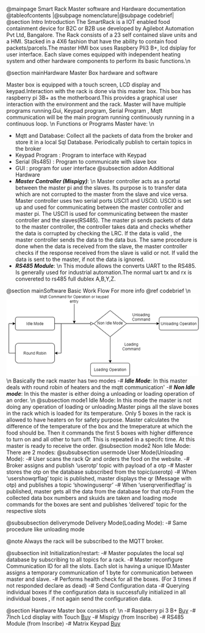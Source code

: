 @mainpage Smart Rack Master software and Hardware documentation
@tableofcontents
|@subpage nomenclature|@subpage codebrief|
@section Intro  Introduction
The SmartRack is a IOT enabled food containment device for B2C or B2B use developed by Agilebot Automation Pvt Ltd, Bangalore.
The Rack consists of a 23 self contained slave units and a HMI. Stacked in a 4X6 fashion that have the ability to contain food packets/parcels.The master HMI box uses Raspbery PIi3 B+, lcd dsiplay for user interface. Each slave comes equipped with independent heating system and other hardware components to perform its basic functions.\n

@section mainHardware Master Box hardware and software
<!-- @subpage hardware -->
Master box  is equipped with a touch screen, LCD display and keypad.Interaction with the rack is done via this master box. This box has raspberry pi 3B+ as the motherboard.This provides a graphical user interaction with the environment and the rack. Master will have multiple programs running.Gui, Keypad program, Serial Program , Mqtt communication will be the main program running continuously running in a continuous loop. \n
Functions or Programs Master have: \n
- Mqtt and Database:  Collect all the packets of data from the broker and store it in a local Sql Database. Periodically publish to certain topics in the broker
- Keypad Program : Program to interface with Keypad
- Serial (Rs485) :  Program to communicate with slave box
- GUI :    program for user interface
@subsection addon Additional Hardware
- ***Master Controller (Mispigy)***: \n
Master controller acts as a portal between the master pi and the slaves. Its purpose is to transfer data which are not corrupted to the master from the slave and vice versa. 
Master controller uses two serial ports USCI1 and USCI0. USCI0 is set up and used for communicating between the master controller and master pi. The USCI1 is used for communicating between the master controller and the slaves(RS485). The master pi sends packets of data to the master controller, the controller takes data and checks whether the data is corrupted by checking the LRC. If the data is valid , the master controller sends the data to the data bus. The same procedure is done when the data is received from the slave,  the master controller checks if the response received from the slave is valid or not. If valid the data is sent to the master, if not the data is ignored.
- ***RS485 Module***: \n
This module allows the converts UART to the RS485. Is generally used for industrial automation.The normal uart tx and rx is convereted to rs485 full dublex A,B,Y,Z. 

@section mainSoftware Basic Work Flow
For more info @ref codebrief \n
![Work Flow Diagram](/doc_Images/workflow.png "WorkFlow") \n
Basically the rack master has two modes
-# ***Idle Mode***: In this master deals with round robin of heaters and the mqtt communication'
-# ***Non Idle mode***: In this the master is either doing a unloading or loading operation of an order. \n
@subsection mode1 Idle Mode:
In this mode the master is not doing any operation of loading or unloading.Master pings all the slave boxes in the rack which is loaded for its temperature. Only 5 boxes in the rack is allowed to have heaters on for safety purpose. Master calculates the difference of the temperature of the box and the tmeperature at which the food should be. Then it commands the first 5 boxes with higher difference to turn on and all other to turn off. This is repeated in a specifc time. At this master is ready to receive the order.
@subsection mode2 Non Idle Mode:
There are 2 modes:
@subsubsection usermode User Mode(Unloading Mode):
-# User scans the rack Qr and orders the food on the website.
-# Broker assigns and publish ‘userotp’ topic with payload of a otp
-# Master stores the otp on the database subscribed from the topic(userotp)
-# When ‘usershowqrflag’ topic  is published, master displays the qr (Message with otp) and publishes a topic ‘showinguserqr’
-# When ‘userqrverifiedflag’ is published, master gets all the data from the database for that otp.From the collected data box numbers and skuids are taken and loading mode commands for the boxes are sent and publishes ‘delivered’ topic for the respective slots

@subsubsection deliverymode Delivery Mode(Loading Mode):
-# Same procedure like unloading mode

@note Always the rack will be subscribed to the MQTT broker.

@subsection init Initialization/restart:
-# Master populates the local sql database by subscribing to all topics for a rack.
-# Master reconfigure Communication ID for all the slots. Each slot is having a unique ID.Master assigns a temporary communication of 1 byte for communication between master and slave.
-# Performs health check for all the boxes. (For 3 times  if not responded declare as dead)
-# Send Configuration data 
-# Querying individual boxes if the configuration data is successfully initialized in all individual boxes , if not again send the configuration data.



@section Hardware 
Master box consists of: \n
-# Raspberry pi 3 B+ [Buy](https://www.thingbits.in/products/raspberry-pi-4-model-b-2-gb-ram)
-# 7Inch Lcd display with Touch [Buy](https://robu.in/product/7-inch-lcd-touch-display-with-driver-board-kit-for-raspberry-pi/)
-# Mispigy (from Inscribe)
-# RS485 Module (from Inscribe)
-# Matrix Keypad [Buy](https://robu.in/)


